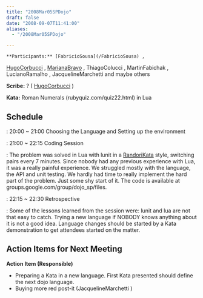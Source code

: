 ```yaml
---
title: "2008Mar05SPDojo"
draft: false
date: "2008-09-07T11:41:00"
aliases:
  - "/2008Mar05SPDojo"

---
```

    **Participants:** [FabricioSousa](/FabricioSousa) ,
[HugoCorbucci](/people/HugoCorbucci) , [MarianaBravo](/MarianaBravo) ,
ThiagoColucci , MartinFabichak , LucianoRamalho , JacquelineMarchetti
and maybe others

**Scribe:** ? ( [HugoCorbucci](/people/HugoCorbucci) )

**Kata:** Roman Numerals (rubyquiz.com/quiz22.html) in Lua

Schedule
--------

 
:   20:00 \~ 21:00 Choosing the Language and Setting up the environment

 
:   21:00 \~ 22:15 Coding Session

 
:   The problem was solved in Lua with lunit in a
    [RandoriKata](/RandoriKata) style, switching pairs every 7 minutes.
    Since nobody had any previous experience with Lua, it was a really
    painful experience. We struggled mostly with the language, the API
    and unit testing. We hardly had time to really implement the hard
    part of the problem. Just some shy start of it. The code is
    available at groups.google.com/group/dojo\_sp/files.

 
:   22:15 \~ 22:30 Retrospective

 
:   Some of the lessons learned from the session were: lunit and lua are
    not that easy to catch. Trying a new language if NOBODY knows
    anything about it is not a good idea. Language changes should be
    started by a Kata demonstration to get attendees started on
    the matter.

Action Items for Next Meeting
-----------------------------

**Action Item (Responsible)**

-   Preparing a Kata in a new language. First Kata presented should
    define the next dojo language.
-   Buying more red post-it (JacquelineMarchetti )

